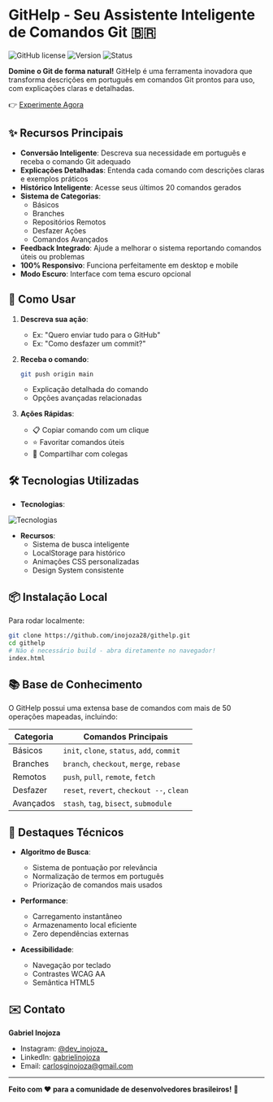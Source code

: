 # GitHelp - Seu Assistente Inteligente de Comandos Git 🇧🇷

![GitHub license](https://img.shields.io/badge/license-MIT-blue.svg)
![Version](https://img.shields.io/badge/version-2.0-orange)
![Status](https://img.shields.io/badge/status-active-brightgreen)

**Domine o Git de forma natural!** GitHelp é uma ferramenta inovadora que transforma descrições em português em comandos Git prontos para uso, com explicações claras e detalhadas.

👉 [Experimente Agora](https://githelp.com.br) 


## ✨ Recursos Principais

- **Conversão Inteligente**: Descreva sua necessidade em português e receba o comando Git adequado
- **Explicações Detalhadas**: Entenda cada comando com descrições claras e exemplos práticos
- **Histórico Inteligente**: Acesse seus últimos 20 comandos gerados
- **Sistema de Categorias**:
  - Básicos
  - Branches
  - Repositórios Remotos
  - Desfazer Ações
  - Comandos Avançados
- **Feedback Integrado**: Ajude a melhorar o sistema reportando comandos úteis ou problemas
- **100% Responsivo**: Funciona perfeitamente em desktop e mobile
- **Modo Escuro**: Interface com tema escuro opcional

## 🚀 Como Usar

1. **Descreva sua ação**:
   - Ex: "Quero enviar tudo para o GitHub"
   - Ex: "Como desfazer um commit?"

2. **Receba o comando**:
   ```bash
   git push origin main
   ```
   - Explicação detalhada do comando
   - Opções avançadas relacionadas

3. **Ações Rápidas**:
   - 📋 Copiar comando com um clique
   - ⭐ Favoritar comandos úteis
   - 🔄 Compartilhar com colegas

## 🛠️ Tecnologias Utilizadas

- **Tecnologias**:
  
 ![Tecnologias](https://skillicons.dev/icons?i=html,css,tailwind,js,git,github,vscode)

- **Recursos**:
  - Sistema de busca inteligente
  - LocalStorage para histórico
  - Animações CSS personalizadas
  - Design System consistente

## 📦 Instalação Local

Para rodar localmente:

```bash
git clone https://github.com/inojoza28/githelp.git
cd githelp
# Não é necessário build - abra diretamente no navegador!
index.html 
```

## 📚 Base de Conhecimento

O GitHelp possui uma extensa base de comandos com mais de 50 operações mapeadas, incluindo:

| Categoria        | Comandos Principais                          |
|------------------|-----------------------------------------------|
| Básicos          | `init`, `clone`, `status`, `add`, `commit`    |
| Branches         | `branch`, `checkout`, `merge`, `rebase`       |
| Remotos          | `push`, `pull`, `remote`, `fetch`             |
| Desfazer         | `reset`, `revert`, `checkout --`, `clean`     |
| Avançados        | `stash`, `tag`, `bisect`, `submodule`         |

## 🌟 Destaques Técnicos

- **Algoritmo de Busca**:
  - Sistema de pontuação por relevância
  - Normalização de termos em português
  - Priorização de comandos mais usados

- **Performance**:
  - Carregamento instantâneo
  - Armazenamento local eficiente
  - Zero dependências externas

- **Acessibilidade**:
  - Navegação por teclado
  - Contrastes WCAG AA
  - Semântica HTML5


## ✉️ Contato

**Gabriel Inojoza**  
- Instagram: [@dev_inojoza_](https://www.instagram.com/dev_inojoza_/)
- LinkedIn: [gabrielinojoza](https://www.linkedin.com/in/gabrielinojoza/)
- Email: carlosginojoza@gmail.com

---

**Feito com ❤️ para a comunidade de desenvolvedores brasileiros!** 🚀
